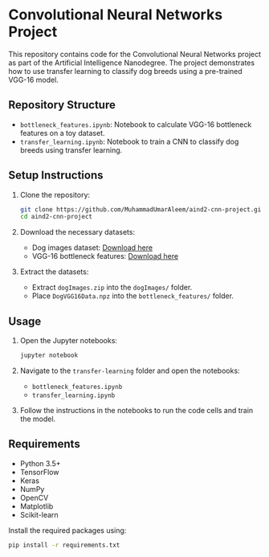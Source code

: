 # Convolutional Neural Networks Project

This repository contains code for the Convolutional Neural Networks project as part of the Artificial Intelligence Nanodegree. The project demonstrates how to use transfer learning to classify dog breeds using a pre-trained VGG-16 model.

## Repository Structure

- `bottleneck_features.ipynb`: Notebook to calculate VGG-16 bottleneck features on a toy dataset.
- `transfer_learning.ipynb`: Notebook to train a CNN to classify dog breeds using transfer learning.

## Setup Instructions

1. Clone the repository:
    ```bash
    git clone https://github.com/MuhammadUmarAleem/aind2-cnn-project.git
    cd aind2-cnn-project
    ```

2. Download the necessary datasets:
    - Dog images dataset: [Download here](https://s3-us-west-1.amazonaws.com/udacity-aind/dog-project/dogImages.zip)
    - VGG-16 bottleneck features: [Download here](https://s3-us-west-1.amazonaws.com/udacity-aind/dog-project/DogVGG16Data.npz)

3. Extract the datasets:
    - Extract `dogImages.zip` into the `dogImages/` folder.
    - Place `DogVGG16Data.npz` into the `bottleneck_features/` folder.

## Usage

1. Open the Jupyter notebooks:
    ```bash
    jupyter notebook
    ```

2. Navigate to the `transfer-learning` folder and open the notebooks:
    - `bottleneck_features.ipynb`
    - `transfer_learning.ipynb`

3. Follow the instructions in the notebooks to run the code cells and train the model.

## Requirements

- Python 3.5+
- TensorFlow
- Keras
- NumPy
- OpenCV
- Matplotlib
- Scikit-learn

Install the required packages using:
```bash
pip install -r requirements.txt
```

